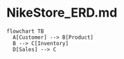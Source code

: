 # NikeStore_ERD.md


```mermaid
flowchart TB
  A[Customer] --> B[Product]
  B --> C[Inventory]
  D[Sales] --> C
  ```